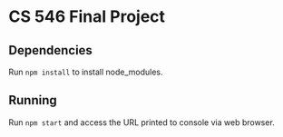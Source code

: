 # CS 546 Final Project

## Dependencies

Run `npm install` to install node_modules.

## Running

Run `npm start` and access the URL printed to console via web browser.